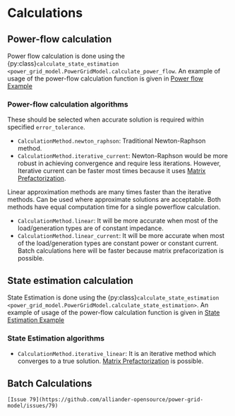 <!--
SPDX-FileCopyrightText: 2022 Contributors to the Power Grid Model project <dynamic.grid.calculation@alliander.com>

SPDX-License-Identifier: MPL-2.0
-->

# Calculations

## Power-flow calculation

Power flow calculation is done using the {py:class}`calculate_state_estimation <power_grid_model.PowerGridModel.calculate_power_flow`. An example of usage of the power-flow calculation function is given in [Power flow Example](ex_power_flow)


### Power-flow calculation algorithms

These should be selected when accurate solution is required within specified `error_tolerance`.

* `CalculationMethod.newton_raphson`: Traditional Newton-Raphson method.
* `CalculationMethod.iterative_current`: Newton-Raphson would be more robust in achieving convergence and require less
  iterations. However, Iterative current can be faster most times because it
  uses [Matrix Prefactorization](calculations.md#Matrix-Prefactorization).

Linear approximation methods are many times faster than the iterative methods. Can be used where approximate solutions
are acceptable. Both methods have equal computation time for a single powerflow calculation.

* `CalculationMethod.linear`: It will be more accurate when most of the load/generation types are of constant impedance.
* `CalculationMethod.linear_current`: It will be more accurate when most of the load/generation types are constant power
  or constant current. Batch calculations here will be faster because matrix prefacorization is possible.

## State estimation calculation

State Estimation is done using the {py:class}`calculate_state_estimation <power_grid_model.PowerGridModel.calculate_state_estimation>`. An example of usage of the power-flow calculation function is given in [State Estimation Example](ex_state_est)

### State Estimation algorithms

* `CalculationMethod.iterative_linear`: It is an iterative method which converges to a true
  solution. [Matrix Prefactorization](performance-guide.md#Matrix-Prefactorization) is possible.

## Batch Calculations

```{warning}
[Issue 79](https://github.com/alliander-opensource/power-grid-model/issues/79)
```

